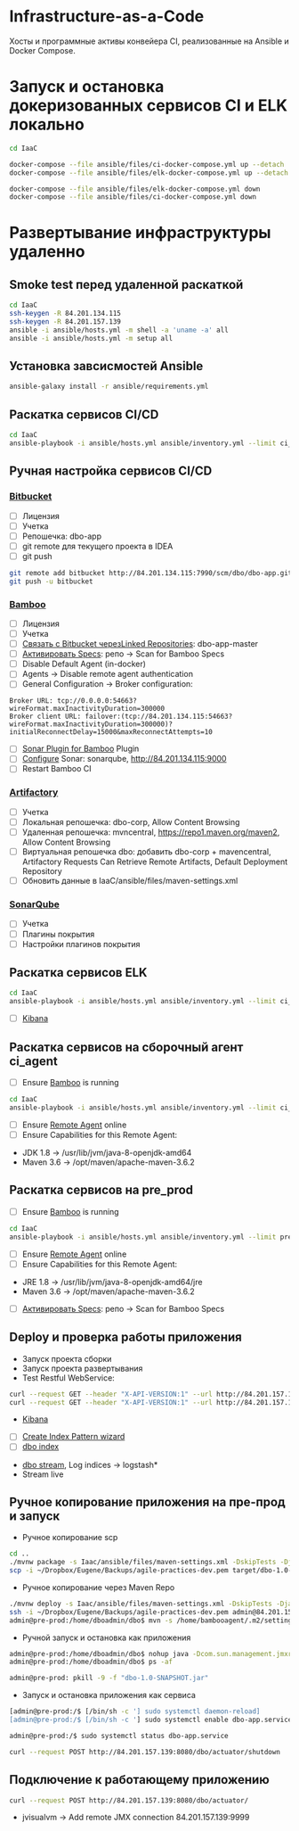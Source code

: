 # Infrastructure-as-a-Сode
Хосты и программные активы конвейера CI, реализованные на Ansible и Docker Compose.

# Запуск и остановка докеризованных сервисов CI и ELK локально
```bash
cd IaaC

docker-compose --file ansible/files/ci-docker-compose.yml up --detach
docker-compose --file ansible/files/elk-docker-compose.yml up --detach

docker-compose --file ansible/files/elk-docker-compose.yml down
docker-compose --file ansible/files/ci-docker-compose.yml down
```

# Развертывание инфраструктуры удаленно
## Smoke test перед удаленной раскаткой 
```bash
cd IaaC
ssh-keygen -R 84.201.134.115
ssh-keygen -R 84.201.157.139
ansible -i ansible/hosts.yml -m shell -a 'uname -a' all
ansible -i ansible/hosts.yml -m setup all
```
## Установка завсисмостей Ansible
```bash
ansible-galaxy install -r ansible/requirements.yml
```

## Раскатка сервисов CI/CD
```bash
cd IaaC
ansible-playbook -i ansible/hosts.yml ansible/inventory.yml --limit ci_hosting --tags "ci" [--skip-tags "maven"] [--start-at-task='Shut down CI docker containers'] [--step] [-vvv] 
```

## Ручная настройка сервисов CI/CD
### [Bitbucket](http://84.201.134.115:7990)
- [ ] Лицензия
- [ ] Учетка
- [ ] Репошечка: dbo-app
- [ ] git remote для текущего проекта в IDEA
- [ ] git push
```bash
git remote add bitbucket http://84.201.134.115:7990/scm/dbo/dbo-app.git 
git push -u bitbucket 
```
### [Bamboo](http://84.201.134.115:8085)
- [ ] Лицензия
- [ ] Учетка
- [ ] [Связать с Bitbucket черезLinked Repositories](http://84.201.134.115:8085/admin/configureLinkedRepositories!doDefault.action): dbo-app-master
- [ ] [Активировать Specs](http://84.201.134.115:8085/admin/configureLinkedRepositories!doDefault.action): репо -> Scan for Bamboo Specs
- [ ] Disable Default Agent (in-docker)
- [ ] Agents -> Disable remote agent authentication
- [ ] General Configuration -> Broker configuration:
```
Broker URL: tcp://0.0.0.0:54663?wireFormat.maxInactivityDuration=300000
Broker client URL: failover:(tcp://84.201.134.115:54663?wireFormat.maxInactivityDuration=300000)?initialReconnectDelay=15000&maxReconnectAttempts=10
```
- [ ] [Sonar Plugin for Bamboo](http://84.201.134.115:8085/plugins/servlet/upm/marketplace/featured?source=side_nav_find_new_addons) Plugin
- [ ] [Configure](http://84.201.134.115:8085/admin/sonar4bamboo/viewSonarServerConfigs.action) Sonar: sonarqube, http://84.201.134.115:9000
- [ ] Restart Bamboo CI
### [Artifactory](http://84.201.134.115:8081)
- [ ] Учетка
- [ ] Локальная репошечка: dbo-corp, Allow Content Browsing
- [ ] Удаленная репошечка: mvncentral, https://repo1.maven.org/maven2, Allow Content Browsing
- [ ] Виртуальная репошечка dbo: добавить dbo-corp + mavencentral, Artifactory Requests Can Retrieve Remote Artifacts, Default Deployment Repository
- [ ] Обновить данные в IaaC/ansible/files/maven-settings.xml
### [SonarQube](http://84.201.134.115:9000)
- [ ] Учетка
- [ ] Плагины покрытия
- [ ] Настройки плагинов покрытия

## Раскатка сервисов ELK
```bash
cd IaaC
ansible-playbook -i ansible/hosts.yml ansible/inventory.yml --limit ci_hosting --tags "elk"
```
- [ ] [Kibana](http://84.201.134.115:5601/app/kibana#/management/elasticsearch/index_management/indices?_g=())

## Раскатка сервисов на сборочный агент ci_agent
- [ ] Ensure [Bamboo](http://84.201.134.115:8085) is running
```bash
cd IaaC
ansible-playbook -i ansible/hosts.yml ansible/inventory.yml --limit ci_agent
```
- [ ] Ensure [Remote Agent](http://84.201.134.115:8085/admin/agent/configureAgents!doDefault.action) online
- [ ] Ensure Capabilities for this Remote Agent:
- JDK 1.8 -> /usr/lib/jvm/java-8-openjdk-amd64
- Maven 3.6 -> /opt/maven/apache-maven-3.6.2

## Раскатка сервисов на pre_prod
- [ ] Ensure [Bamboo](http://84.201.134.115:8085) is running
```bash
cd IaaC
ansible-playbook -i ansible/hosts.yml ansible/inventory.yml --limit pre_prod
```
- [ ] Ensure [Remote Agent](http://84.201.134.115:8085/admin/agent/configureAgents!doDefault.action) online
- [ ] Ensure Capabilities for this Remote Agent:
- JRE 1.8 -> /usr/lib/jvm/java-8-openjdk-amd64/jre
- Maven 3.6 -> /opt/maven/apache-maven-3.6.2
- [ ] [Активировать Specs](http://84.201.134.115:8085/admin/configureLinkedRepositories!doDefault.action): репо -> Scan for Bamboo Specs

## Deploy и проверка работы приложения
- Запуск проекта сборки
- Запуск проекта развертывания
- Test Restful WebService: 
```bash
curl --request GET --header "X-API-VERSION:1" --url http://84.201.157.139:8080/dbo/api/client
curl --request GET --header "X-API-VERSION:1" --url http://84.201.157.139:8080/dbo/api/client/11
```
- [Kibana](http://84.201.134.115:5601/app/kibana#/management/elasticsearch/index_management/indices?_g=())
- [ ] [Create Index Pattern wizard](http://84.201.134.115:5601/app/kibana#/management/kibana/index_pattern?_g=())
- [ ] [dbo index](http://84.201.134.115:5601/app/kibana#/discover?_g=())
- [dbo stream](http://84.201.134.115:5601/app/infra#/logs/settings?_g=()), Log indices -> logstash*
- Stream live

## Ручное копирование приложения на пре-прод и запуск
- Ручное копирование scp
```bash
cd ..
./mvnw package -s Iaac/ansible/files/maven-settings.xml -DskipTests -Djava.awt.headless=true -DdependencyLocationsEnabled=false -Dlogback.configurationFile=logback.xml
scp -i ~/Dropbox/Eugene/Backups/agile-practices-dev.pem target/dbo-1.0-SNAPSHOT.jar admin@84.201.157.139:/home/dboadmin/dbo/
```

- Ручное копирование через Maven Repo
```bash
./mvnw deploy -s Iaac/ansible/files/maven-settings.xml -DskipTests -Djava.awt.headless=true -DdependencyLocationsEnabled=false -Dlogback.configurationFile=logback.xml
ssh -i ~/Dropbox/Eugene/Backups/agile-practices-dev.pem admin@84.201.157.139
admin@pre-prod:/home/dboadmin/dbo$ mvn -s /home/bambooagent/.m2/settings.xml org.apache.maven.plugins:maven-dependency-plugin:2.4:get -Dtransitive=false -Dartifact=com.acme.banking:dbo:1.0-SNAPSHOT -Ddest=/dbo/dbo-1.0-SNAPSHOT.jar -DremoteRepositories=dbo-artifacts-server::::http://84.201.134.115:8081/artifactory/dbo 
```

- Ручной запуск и остановка как приложения
```bash
admin@pre-prod:/home/dboadmin/dbo$ nohup java -Dcom.sun.management.jmxremote -Dcom.sun.management.jmxremote.port=9999 -Dcom.sun.management.jmxremote.authenticate=false -Dcom.sun.management.jmxremote.ssl=false -Djava.rmi.server.hostname=84.201.157.139 -jar /dbo/dbo-1.0-SNAPSHOT.jar &
admin@pre-prod:/home/dboadmin/dbo$ ps -af

admin@pre-prod: pkill -9 -f "dbo-1.0-SNAPSHOT.jar"
```

- Запуск и остановка приложения как сервиса
```bash
[admin@pre-prod:/$ [/bin/sh -c '] sudo systemctl daemon-reload]
[admin@pre-prod:/$ [/bin/sh -c '] sudo systemctl enable dbo-app.service]

admin@pre-prod:/$ sudo systemctl status dbo-app.service

curl --request POST http://84.201.157.139:8080/dbo/actuator/shutdown
```

## Подключение к работающему приложению
```bash
curl --request POST http://84.201.157.139:8080/dbo/actuator/
```
- jvisualvm -> Add remote JMX connection 84.201.157.139:9999
